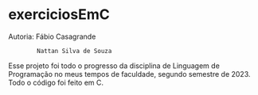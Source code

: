 # exerciciosEmC

Autoria:    Fábio Casagrande

            Nattan Silva de Souza

Esse projeto foi todo o progresso da disciplina de Linguagem de Programação no meus tempos de faculdade, segundo semestre de 2023.
Todo o código foi feito em C.

